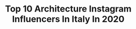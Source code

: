 ---
title: Top 10 Architecture Instagram Influencers In Italy In 2020
description: Identify the most popular Instagram accounts on inBeat.
platform: Instagram
profiles:
  - username: "archepidemic26"
    fullname: >-
      🏨
    location: "Italy"
    followers: 4576
    engagement: 798
    commentsToLikes: 0.015207
    avatar: "https://scontent-cdg2-1.cdninstagram.com/v/t51.2885-19/44884218_345707102882519_2446069589734326272_n.jpg?_nc_ht=scontent-cdg2-1.cdninstagram.com&_nc_ohc=XJWaUvMAlMoAX9yytd6&oh=711ce6b4f588535a7bfe5cbdfdd741b3&oe=5EB4C08F&ig_cache_key=YW5vbnltb3VzX3Byb2ZpbGVfcGlj.2"
    verified: false
    hashtags: "#aestheticphotography, #aestheticedits, #aesthetictumblr, #aestheticphotos"
  - username: "jovanabaco"
    fullname: >-
      Jovana Baco
    location: "Italy"
    followers: 5826
    engagement: 1123
    commentsToLikes: 0.041468
    avatar: "https://scontent-amt2-1.cdninstagram.com/v/t51.2885-19/s320x320/27893033_165874090716992_5314029955779133440_n.jpg?_nc_ht=scontent-amt2-1.cdninstagram.com&_nc_ohc=Avqdh48ItpIAX_0EqBF&oh=c095ce964d4347afb280bf4c1a061e71&oe=5EB7C2FA"
    verified: false
    hashtags: "#lifestyle, #photo, #leather, #duomo"
  - username: "lovegod83"
    fullname: >-
      Simone Lovegod®️
    location: "Italy"
    followers: 5589
    engagement: 2210
    commentsToLikes: 0.013518
    avatar: "https://scontent-ssn1-1.cdninstagram.com/v/t51.2885-19/s320x320/87328537_525442918355058_4200432248316493824_n.jpg?_nc_ht=scontent-ssn1-1.cdninstagram.com&_nc_ohc=S3p9_J9YnPwAX_oK-8u&oh=925cef9b004d6ddf61fc4669375ac968&oe=5EA3789D"
    verified: false
    hashtags: "#barbado, #beardsofinstagram, #fromwhereistand, #roma"
  - username: "sofiabarili"
    fullname: >-
      SOFIA🍑
    location: "Italy"
    followers: 9361
    engagement: 1636
    commentsToLikes: 0.005117
    avatar: "https://scontent-nrt1-1.cdninstagram.com/v/t51.2885-19/s320x320/80634986_1519761588173398_5314363812176986112_n.jpg?_nc_ht=scontent-nrt1-1.cdninstagram.com&_nc_ohc=2pHigUs2NRcAX_qF8na&oh=f0e0b6146531994003b7dc8ecbe6e347&oe=5EB209C0"
    verified: false
    hashtags: "#motorbike, #ktmexc, #scottgoggles, #scott"
  - username: "s_marelli"
    fullname: >-
      Stefano Marelli
    location: "Italy"
    followers: 5800
    engagement: 1596
    commentsToLikes: 0.222694
    avatar: "https://scontent-lhr8-1.cdninstagram.com/v/t51.2885-19/s320x320/57166287_609777056197579_9055716742914899968_n.jpg?_nc_ht=scontent-lhr8-1.cdninstagram.com&_nc_ohc=UfEYHu-owu8AX8RNngT&oh=60b319239ed22f349c96f5d3af6d036d&oe=5EBB94DB"
    verified: false
    hashtags: "#nikon, #longexposhots, #nature, #trentino"
  - username: "benyamin_tari"
    fullname: >-
      HEAD COACH IN DYNOMIKA GYM
    location: "Italy"
    followers: 53932
    engagement: 873
    commentsToLikes: 0.010468
    avatar: "https://scontent-ams4-1.cdninstagram.com/v/t51.2885-19/s320x320/79695955_2431824123613306_5528445022527029248_n.jpg?_nc_ht=scontent-ams4-1.cdninstagram.com&_nc_ohc=LqUbOLBcS5MAX-ajvtT&oh=0bf9d2616501ebdb1bee1339161f4cd4&oe=5EB97A93"
    verified: false
    hashtags: "#venezia, #kallehpro, #goprohero8, #oldstyle"
  - username: "pigreco1971"
    fullname: >-
      Pierluigi 🤓
    location: "Italy"
    followers: 6213
    engagement: 1730
    commentsToLikes: 0.124213
    avatar: "https://scontent-lhr8-1.cdninstagram.com/v/t51.2885-19/s320x320/91990741_217854452863529_2469960658850938880_n.jpg?_nc_ht=scontent-lhr8-1.cdninstagram.com&_nc_ohc=hNvplSggQNQAX_t0Yfp&oh=e3a3d98d9b831f9fea3f1994bae46a25&oe=5EBAB063"
    verified: false
    hashtags: "#foriimperiali, #salitadelgrillo, #altaredellapatria, #colosseo"
  - username: "francesco_treu"
    fullname: >-
      Francesco Ruggero Treu
    location: "Italy"
    followers: 16131
    engagement: 671
    commentsToLikes: 0.149017
    avatar: "https://scontent-atl3-1.cdninstagram.com/v/t51.2885-19/s320x320/61570964_2173461362945182_1186599485636083712_n.jpg?_nc_ht=scontent-atl3-1.cdninstagram.com&_nc_ohc=f0tq2h8fwYAAX-wDGB4&oh=d91e0c262e8c31b1276d63f3405d16b4&oe=5EB9C4D4"
    verified: false
    hashtags: "#beautifulvienna, #topviennaphoto, #viennastravel, #viennagram"
  - username: "stevaleri"
    fullname: >-
      𝙎𝙏𝙀𝙁𝘼𝙉𝙊 𝙑𝘼𝙇𝙀𝙍𝙄
    location: "Italy"
    followers: 11972
    engagement: 937
    commentsToLikes: 0.064811
    avatar: "https://scontent-lhr8-1.cdninstagram.com/v/t51.2885-19/s320x320/81805578_772110443273286_937830418596495360_n.jpg?_nc_ht=scontent-lhr8-1.cdninstagram.com&_nc_ohc=f-1fuDfCm-MAX--heVr&oh=4a3c3f3510d18964c6994a29de8b376a&oe=5EBA0BF2"
    verified: false
    hashtags: "#italy, #instagarda, #arab, #toscana"
  - username: "dsignerm"
    fullname: >-
      Monica
    location: "Italy"
    followers: 4756
    engagement: 3267
    commentsToLikes: 0.078704
    avatar: "https://scontent-lhr8-1.cdninstagram.com/v/t51.2885-19/s320x320/21371796_504328766568581_7982685237786181632_n.jpg?_nc_ht=scontent-lhr8-1.cdninstagram.com&_nc_ohc=-SSurvItLCwAX8PA8-m&oh=927bd885bf3775caf6a1fe51a64abae0&oe=5EBA0C62"
    verified: false
    hashtags: "#colorfulfacadechallenge"
---
